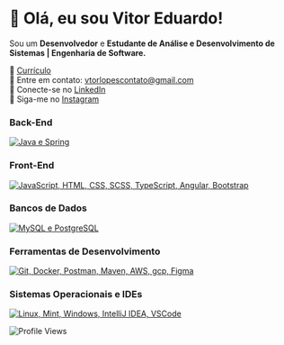 # 👋 Olá, eu sou Vitor Eduardo!

Sou um **Desenvolvedor** e **Estudante de Análise e Desenvolvimento de Sistemas | Engenharia de Software.**

📄 [Currículo](https://drive.google.com/file/d/1lJHSIgT_v6yveZHMuN1pjMRDuf-MF91w/view?usp=sharing)   
📧 Entre em contato: [vtorlopescontato@gmail.com](mailto:vtorlopescontato@gmail.com)  
💼 Conecte-se no [LinkedIn](https://www.linkedin.com/in/vitor-eduardo-lopes-francisco-1523ab28b/)  
📸 Siga-me no [Instagram](https://www.instagram.com/vtormacs)

### Back-End
<p>
  <a href="https://skillicons.dev">
    <img src="https://skillicons.dev/icons?i=java,spring,c,cs,dotnet" alt="Java e Spring" />
  </a>
</p>

### Front-End
<p>
  <a href="https://skillicons.dev">
    <img src="https://skillicons.dev/icons?i=js,html,css,scss,typescript,angular,bootstrap" alt="JavaScript, HTML, CSS, SCSS, TypeScript, Angular, Bootstrap" />
  </a>
</p>

### Bancos de Dados
<p>
  <a href="https://skillicons.dev">
    <img src="https://skillicons.dev/icons?i=mysql,postgres,sqlite" alt="MySQL e PostgreSQL" />
  </a>
</p>

### Ferramentas de Desenvolvimento
<p>
  <a href="https://skillicons.dev">
    <img src="https://skillicons.dev/icons?i=git,docker,postman,maven,aws,gcp,figma" alt="Git, Docker, Postman, Maven, AWS, gcp, Figma" />
  </a>
</p>

### Sistemas Operacionais e IDEs
<p>
  <a href="https://skillicons.dev">
    <img src="https://skillicons.dev/icons?i=linux,ubuntu,mint,windows,idea,vscode,eclipse" alt="Linux, Mint, Windows, IntelliJ IDEA, VSCode" />
  </a>
</p>


![Profile Views](https://komarev.com/ghpvc/?username=Vtormacs&color=blue&style=flat-square&label=PROFILE+VIEWS&abbreviated=true)
